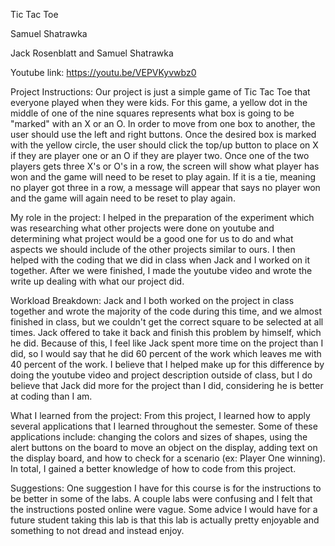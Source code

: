 Tic Tac Toe

Samuel Shatrawka

Jack Rosenblatt and Samuel Shatrawka

Youtube link: https://youtu.be/VEPVKyvwbz0  

Project Instructions: Our project is just a simple game of Tic Tac Toe that everyone played when they were kids. For this game, a yellow dot in the middle of one of the nine squares represents what box is going to be "marked" with an X or an O. In order to move from one box to another, the user should use the left and right buttons. Once the desired box is marked with the yellow circle, the user should click the top/up button to place on X if they are player one or an O if they are player two. Once one of the two players gets three X's or O's in a row, the screen will show what player has won and the game will need to be reset to play again. If it is a tie, meaning no player got three in a row, a message will appear that says no player won and the game will again need to be reset to play again.

My role in the project: I helped in the preparation of the experiment which was researching what other projects were done on youtube and determining what project would be a good one for us to do and what aspects we should include of the other projects similar to ours. I then helped with the coding that we did in class when Jack and I worked on it together. After we were finished, I made the youtube video and wrote the write up dealing with what our project did. 

Workload Breakdown: Jack and I both worked on the project in class together and wrote the majority of the code during this time, and we almost finished in class, but we couldn't get the correct square to be selected at all times. Jack offered to take it back and finish this problem by himself, which he did. Because of this, I feel like Jack spent more time on the project than I did, so I would say that he did 60 percent of the work which leaves me with 40 percent of the work. I believe that I helped make up for this difference by doing the youtube video and project description outside of class, but I do believe that Jack did more for the project than I did, considering he is better at coding than I am.

What I learned from the project: From this project, I learned how to apply several applications that I learned throughout the semester. Some of these applications include: changing the colors and sizes of shapes, using the alert buttons on the board to move an object on the display, adding text on the display board, and how to check for a scenario (ex: Player One winning). In total, I gained a better knowledge of how to code from this project. 

Suggestions: One suggestion I have for this course is for the instructions to be better in some of the labs. A couple labs were confusing and I felt that the instructions posted online were vague. Some advice I would have for a future student taking this lab is that this lab is actually pretty enjoyable and something to not dread and instead enjoy.

